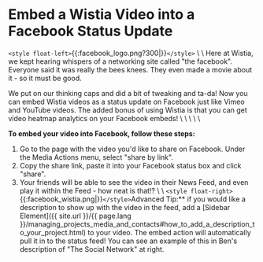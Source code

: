 # Embed a Wistia Video into a Facebook Status Update

`<style float-left>`{{:facebook_logo.png?300|}}`</style>`
\\
\\
Here at Wistia, we kept hearing whispers of a networking site called "the facebook". Everyone said it was really the bees knees. They even made a movie about it - so it must be good.

We put on our thinking caps and did a bit of tweaking and ta-da! Now you can embed Wistia videos as a status update on Facebook just like Vimeo and YouTube videos. The added bonus of using Wistia is that you can get video heatmap analytics on your Facebook embeds!
\\
\\
\\
\\
\\

**To embed your video into Facebook, follow these steps:**
 1.  Go to the page with the video you'd like to share on Facebook. Under the Media Actions menu, select "share by link".
 2.  Copy the share link, paste it into your Facebook status box and click "share".
 3.  Your friends will be able to see the video in their News Feed, and even play it within the Feed - how neat is that!?
\\
\\
`<style float-right>`{{:facebook_wistia.png|}}`</style>`Advanced Tip:** if you would like a description to show up with the video in the feed, add a [Sidebar Element]({{ site.url }}/{{ page.lang }}/managing_projects_media_and_contacts#how_to_add_a_description_to_your_project.html) to your video.  The embed action will automatically pull it in to the status feed!  You can see an example of this in Ben's description of "The Social Network" at right.





